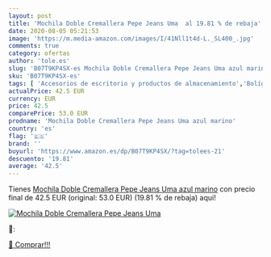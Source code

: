 ```yaml
---
layout: post
title: 'Mochila Doble Cremallera Pepe Jeans Uma  al 19.81 % de rebaja'
date: 2020-08-05 05:21:53
image: 'https://m.media-amazon.com/images/I/41Nll1t4d-L._SL400_.jpg'
comments: true
category: ofertas
author: 'tole.es'
slug: 'B07T9KP4SX-es Mochila Doble Cremallera Pepe Jeans Uma azul marino'
sku: 'B07T9KP4SX-es'
tags: [ 'Accesorios de escritorio y productos de almacenamiento','Bolígrafos, lápices y útiles de escritura','Costura y manualidades','Dibujo','Estuches escolares','Hogar y cocina','Lápices','Marcadores','Material de oficina','Materiales de dibujo','Materiales, organizadores y dispensadores de escritorio','Oficina y papelería','Portaminas','Rotuladores y subrayadores','Subrayadores','mochila', ]
actualPrice: 42.5 EUR
currency: EUR
price: 42.5
comparePrice: 53.0 EUR
prodname: 'Mochila Doble Cremallera Pepe Jeans Uma azul marino'
country: 'es'
flag: '🇪🇸'
brand: ''
buyurl: 'https://www.amazon.es/dp/B07T9KP4SX/?tag=tolees-21'
descuento: '19.81'
average: '42.5'
---
```


Tienes [Mochila Doble Cremallera Pepe Jeans Uma azul marino](https://www.amazon.es/dp/B07T9KP4SX/?tag=tolees-21) con precio final de  42.5 EUR (original: 53.0 EUR) (19.81 %  de rebaja) aqui!

[![Mochila Doble Cremallera Pepe Jeans Uma ](https://m.media-amazon.com/images/I/41Nll1t4d-L._SL400_.jpg)](https://www.amazon.es/dp/B07T9KP4SX/?tag=tolees-21)

🔎:


[🛒 Comprar!!!](https://www.amazon.es/dp/B07T9KP4SX/?tag=tolees-21)
